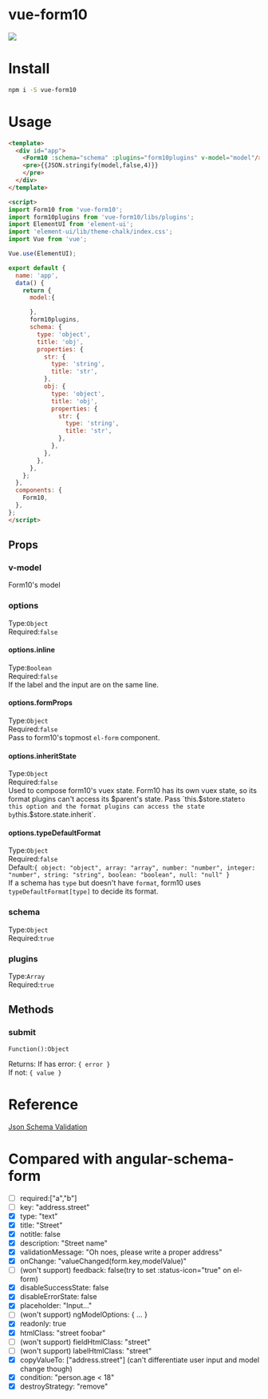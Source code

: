 # vue-form10

<img src="https://user-images.githubusercontent.com/5674588/43684356-43f15e7c-98d1-11e8-8da5-47b60f28befb.gif"/>

# Install
```bash
npm i -S vue-form10
```

# Usage
```html
<template>
  <div id="app">
    <Form10 :schema="schema" :plugins="form10plugins" v-model="model"/>
    <pre>{{JSON.stringify(model,false,4)}}
    </pre>
  </div>
</template>

<script>
import Form10 from 'vue-form10';
import form10plugins from 'vue-form10/libs/plugins';
import ElementUI from 'element-ui';
import 'element-ui/lib/theme-chalk/index.css';
import Vue from 'vue';

Vue.use(ElementUI);

export default {
  name: 'app',
  data() {
    return {
      model:{

      },
      form10plugins,
      schema: {
        type: 'object',
        title: 'obj',
        properties: {
          str: {
            type: 'string',
            title: 'str',
          },
          obj: {
            type: 'object',
            title: 'obj',
            properties: {
              str: {
                type: 'string',
                title: 'str',
              },
            },
          },
        },
      },
    };
  },
  components: {
    Form10,
  },
};
</script>
```
## Props

### v-model
Form10's model

### options
Type:`Object`  
Required:`false`

#### options.inline
Type:`Boolean`  
Required:`false`  
If the label and the input are on the same line.

#### options.formProps
Type:`Object`  
Required:`false`  
Pass to form10's topmost `el-form` component.

#### options.inheritState
Type:`Object`  
Required:`false`  
Used to compose form10's vuex state. Form10 has its own vuex state, so its format plugins can't access its $parent's state. Pass `this.$store.state` to this option and the format plugins can access the state by `this.$store.state.inherit`.

#### options.typeDefaultFormat
Type:`Object`  
Required:`false`  
Default:`{
    object: "object",
    array: "array",
    number: "number",
    integer: "number",
    string: "string",
    boolean: "boolean",
    null: "null"
}`  
If a schema has `type` but doesn't have `format`, form10 uses `typeDefaultFormat[type]` to decide its format.


### schema
Type:`Object`  
Required:`true`

### plugins
Type:`Array`  
Required:`true`  

## Methods

### submit
`Function():Object`

Returns:
If has error: `{ error }`  
If not: `{ value }`


# Reference
[Json Schema Validation](http://json-schema.org/latest/json-schema-validation.html)





# Compared with angular-schema-form
* [ ]  required:["a","b"]
* [ ]  key: "address.street"  
* [x]  type: "text"  
* [x]  title: "Street"  
* [x]  notitle: false  
* [x]  description: "Street name"  
* [x]  validationMessage: "Oh noes, please write a proper address"  
* [x]  onChange: "valueChanged(form.key,modelValue)"  
* [ ]  (won't support) feedback: false(try to set :status-icon="true" on el-form)
* [x]  disableSuccessState: false  
* [x]  disableErrorState: false  
* [x]  placeholder: "Input..."  
* [ ]  (won't support) ngModelOptions: { ... }  
* [x]  readonly: true                                 
* [x]  htmlClass: "street foobar"  
* [ ]  (won't support) fieldHtmlClass: "street"  
* [ ]  (won't support) labelHtmlClass: "street"  
* [x]  copyValueTo: ["address.street"] (can't differentiate user input and model change though)
* [x]  condition: "person.age < 18"  
* [x]  destroyStrategy: "remove" 
